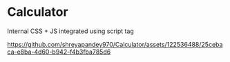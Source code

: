 # Calculator
Internal CSS + JS integrated using script tag



https://github.com/shreyapandey970/Calculator/assets/122536488/25cebaca-e8ba-4d60-b942-f4b3fba785d6


